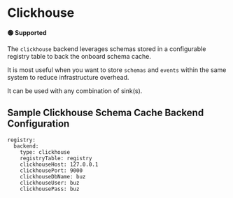 # Clickhouse

**🟢 Supported**

The `clickhouse` backend leverages schemas stored in a configurable registry table to back the onboard schema cache.

It is most useful when you want to store `schemas` and `events` within the same system to reduce infrastructure overhead.

It can be used with any combination of sink(s).

## Sample Clickhouse Schema Cache Backend Configuration

```
registry:
  backend:
    type: clickhouse
    registryTable: registry
    clickhouseHost: 127.0.0.1
    clickhousePort: 9000
    clickhouseDbName: buz
    clickhouseUser: buz
    clickhousePass: buz
```
